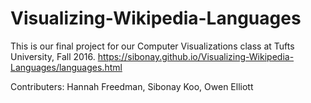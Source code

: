 # Visualizing-Wikipedia-Languages

This is our final project for our Computer Visualizations class at Tufts University, Fall 2016. 
https://sibonay.github.io/Visualizing-Wikipedia-Languages/languages.html

Contributers: Hannah Freedman, Sibonay Koo, Owen Elliott
